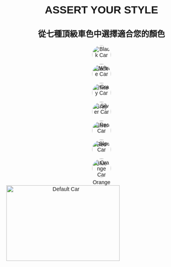 <!DOCTYPE html>
<html lang="en">
<head>
  <meta charset="UTF-8">
  <meta name="viewport" content="width=device-width, initial-scale=1.0">
  <title>Car Color Selector</title>
  <style>
    body {
      text-align: center;
      font-family: Arial, sans-serif;
    }

    .car-options {
      display: flex;
      gap: 10px;
      align-items: center;
      justify-content: center;
    }

    .car-option {
      cursor: pointer;
      position: relative;
    }

    .car-icon {
      width: 50px;
      height: 50px;
      border-radius: 50%;
    }

    .car-name {
      position: absolute;
      bottom: -20px;
      left: 50%;
      transform: translateX(-50%);
    }

    #car-image {
      width: 300px;
      height: 200px;
      margin-top: 20px;
    }
  </style>
</head>
<body>

  <h1>ASSERT YOUR STYLE</h1>
  <h2>從七種頂級車色中選擇適合您的顏色</h2>

  <div class="car-options">
    <div class="car-option" onclick="changeOption('Black')">
      <img src="Black_car_image.jpg" alt="Black Car" class="car-icon">
      <span class="car-name">Black</span>
    </div>
    <div class="car-option" onclick="changeOption('White')">
      <img src="White_car_image.jpg" alt="White Car" class="car-icon">
      <span class="car-name">White</span>
    </div>
    <div class="car-option" onclick="changeOption('Gray')">
      <img src="Gray_car_image.jpg" alt="Gray Car" class="car-icon">
      <span class="car-name">Gray</span>
    </div>
    <div class="car-option" onclick="changeOption('Silver')">
      <img src="Silver_car_image.jpg" alt="Silver Car" class="car-icon">
      <span class="car-name">Silver</span>
    </div>
    <div class="car-option" onclick="changeOption('Red')">
      <img src="Red_car_image.jpg" alt="Red Car" class="car-icon">
      <span class="car-name">Red</span>
    </div>
    <div class="car-option" onclick="changeOption('Blue')">
      <img src="Blue_car_image.jpg" alt="Blue Car" class="car-icon">
      <span class="car-name">Blue</span>
    </div>
    <div class="car-option" onclick="changeOption('Orange')">
      <img src="Orange_car_image.jpg" alt="Orange Car" class="car-icon">
      <span class="car-name">Orange</span>
    </div>
    <!-- Add more options as needed -->
  </div>

  <div id="car-image">
    <img src="Black_car_image.jpg" alt="Default Car" style="width: 100%; height: 100%; object-fit: cover;">
  </div>

  <script>
    function changeOption(option) {
      var carImage = document.getElementById('car-image');
      carImage.innerHTML = `<img src="${option}_car_image.jpg" alt="${option} Car" style="width: 100%; height: 100%; object-fit: cover;">`;
    }
  </script>

</body>
</html>
